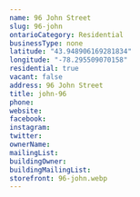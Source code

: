 ```yaml
---
name: 96 John Street
slug: 96-john
ontarioCategory: Residential
businessType: none
latitude: "43.948906169281834"
longitude: "-78.295509070158"
residential: true
vacant: false
address: 96 John Street
title: john-96
phone:
website:
facebook:
instagram:
twitter:
ownerName:
mailingList:
buildingOwner:
buildingMailingList:
storefront: 96-john.webp
---
```


